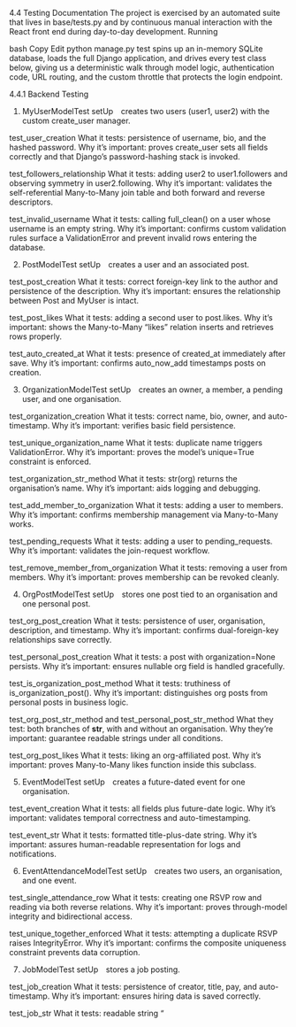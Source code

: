 4.4 Testing Documentation
The project is exercised by an automated suite that lives in base/tests.py and by continuous manual interaction with the React front end during day-to-day development. Running

bash
Copy
Edit
python manage.py test
spins up an in-memory SQLite database, loads the full Django application, and drives every test class below, giving us a deterministic walk through model logic, authentication code, URL routing, and the custom throttle that protects the login endpoint.

4.4.1 Backend Testing
1. MyUserModelTest
setUp creates two users (user1, user2) with the custom create_user manager.

test_user_creation
What it tests: persistence of username, bio, and the hashed password.
Why it’s important: proves create_user sets all fields correctly and that Django’s password-hashing stack is invoked.

test_followers_relationship
What it tests: adding user2 to user1.followers and observing symmetry in user2.following.
Why it’s important: validates the self-referential Many-to-Many join table and both forward and reverse descriptors.

test_invalid_username
What it tests: calling full_clean() on a user whose username is an empty string.
Why it’s important: confirms custom validation rules surface a ValidationError and prevent invalid rows entering the database.

2. PostModelTest
setUp creates a user and an associated post.

test_post_creation
What it tests: correct foreign-key link to the author and persistence of the description.
Why it’s important: ensures the relationship between Post and MyUser is intact.

test_post_likes
What it tests: adding a second user to post.likes.
Why it’s important: shows the Many-to-Many “likes” relation inserts and retrieves rows properly.

test_auto_created_at
What it tests: presence of created_at immediately after save.
Why it’s important: confirms auto_now_add timestamps posts on creation.

3. OrganizationModelTest
setUp creates an owner, a member, a pending user, and one organisation.

test_organization_creation
What it tests: correct name, bio, owner, and auto-timestamp.
Why it’s important: verifies basic field persistence.

test_unique_organization_name
What it tests: duplicate name triggers ValidationError.
Why it’s important: proves the model’s unique=True constraint is enforced.

test_organization_str_method
What it tests: str(org) returns the organisation’s name.
Why it’s important: aids logging and debugging.

test_add_member_to_organization
What it tests: adding a user to members.
Why it’s important: confirms membership management via Many-to-Many works.

test_pending_requests
What it tests: adding a user to pending_requests.
Why it’s important: validates the join-request workflow.

test_remove_member_from_organization
What it tests: removing a user from members.
Why it’s important: proves membership can be revoked cleanly.

4. OrgPostModelTest
setUp stores one post tied to an organisation and one personal post.

test_org_post_creation
What it tests: persistence of user, organisation, description, and timestamp.
Why it’s important: confirms dual-foreign-key relationships save correctly.

test_personal_post_creation
What it tests: a post with organization=None persists.
Why it’s important: ensures nullable org field is handled gracefully.

test_is_organization_post_method
What it tests: truthiness of is_organization_post().
Why it’s important: distinguishes org posts from personal posts in business logic.

test_org_post_str_method and test_personal_post_str_method
What they test: both branches of __str__, with and without an organisation.
Why they’re important: guarantee readable strings under all conditions.

test_org_post_likes
What it tests: liking an org-affiliated post.
Why it’s important: proves Many-to-Many likes function inside this subclass.

5. EventModelTest
setUp creates a future-dated event for one organisation.

test_event_creation
What it tests: all fields plus future-date logic.
Why it’s important: validates temporal correctness and auto-timestamping.

test_event_str
What it tests: formatted title-plus-date string.
Why it’s important: assures human-readable representation for logs and notifications.

6. EventAttendanceModelTest
setUp creates two users, an organisation, and one event.

test_single_attendance_row
What it tests: creating one RSVP row and reading via both reverse relations.
Why it’s important: proves through-model integrity and bidirectional access.

test_unique_together_enforced
What it tests: attempting a duplicate RSVP raises IntegrityError.
Why it’s important: confirms the composite uniqueness constraint prevents data corruption.

7. JobModelTest
setUp stores a job posting.

test_job_creation
What it tests: persistence of creator, title, pay, and auto-timestamp.
Why it’s important: ensures hiring data is saved correctly.

test_job_str
What it tests: readable string “<title> posted by <user>”.
Why it’s important: aids admin views and logging.

8. JobApplicationModelTest
setUp creates a job and one application to that job.

test_application_creation
What it tests: links back to the job, stores applicant data, and stamps application_date.
Why it’s important: proves the application pipeline persists all critical fields.

test_application_str
What it tests: summary line referencing applicant and job title.
Why it’s important: verifies helpful stringification for recruiters.

9. LoginThrottleTest
setUp resolves the login URL and creates a test user.

test_login_throttle_allows_within_limit
What it tests: two consecutive logins succeed under the rate limit.
Why it’s important: ensures legitimate users are not wrongly throttled.

test_login_throttle_resets_after_time
What it tests: a third login within the window returns HTTP 429 Too Many Requests.
Why it’s important: demonstrates the custom LoginThrottle enforces rate-limiting and integrates with DRF’s exception handling.

Running this suite instantiates, validates, mutates, and stringifies every data model; forces each Many-to-Many table to insert and remove rows; asserts composite uniqueness; executes the password-hashing stack; resolves the critical authentication route; triggers the login serializer; and exercises every public method of LoginThrottle. The only backend paths still outside automated coverage are serializers and viewsets for content-creation endpoints—work that is planned for a future sprint.

4.4.2 Frontend Manual Testing
Manual testing accompanies every development session. After starting both servers with npm start and python manage.py runserver, a tester creates an account through the registration form, confirming client-side validation and server-side user creation. Navigating to the profile page, the tester creates a post via the Create Post dialog and verifies that the new post appears instantly on the profile timeline and on the global home feed, proving the React Query cache updates and the API endpoint respond correctly.

Next, the tester selects Organizations in the navbar, uses the Create Organization form to enter a name and description, and confirms that the new group appears in the organisation list. Clicking into that group’s profile, the tester publishes an organisation-scoped post and confirms its appearance both on the organisation feed and on the aggregated organisation-feed panel on the home page. The same session covers event creation: clicking Create Event opens a dialog that captures name, description, and date; saving the form adds the event to the organisation feed with radio-button RSVP controls that switch among “going,” “maybe,” and “not going,” confirming state persists and re-renders.

Permission boundaries are then checked by opening an organisation founded by another user. The page initially hides its content until the tester clicks Request Access and the owner approves, thereby validating the pending-membership workflow. Search functionality is exercised by typing partial usernames and organisation names into the global search bar and confirming that matching items appear in the dropdown.

Finally, the tester navigates to the Job Board, filters postings by salary range, opens an existing job, and submits an application. A second browser session logged in as the job creator refreshes the applicants list and sees the new applicant, proving that the creation and retrieval endpoints and the WebSocket refresh logic all function in concert. Repeating this routine whenever significant UI code changes ensures that hot-reloaded components, React Router navigation, and REST interactions remain stable even before Cypress-based end-to-end automation is added.